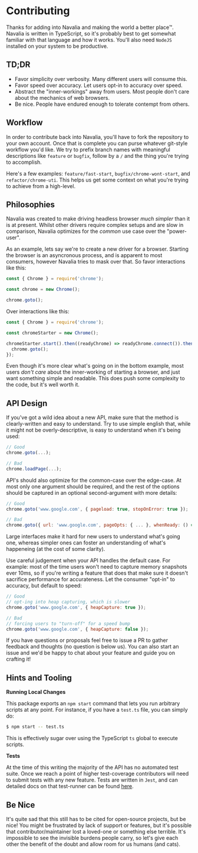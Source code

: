 # Contributing

Thanks for adding into Navalia and making the world a better place™. Navalia is written in TypeScript, so it's probably best to get somewhat familiar with that language and how it works. You'll also need `NodeJS` installed on your system to be productive.

## TD;DR

- Favor simplicity over verbosity. Many different users will consume this.
- Favor speed over accuracy. Let users opt-in to accuracy over speed.
- Abstract the "inner-workings" away from users. Most people don't care about the mechanics of web browsers.
- Be nice. People have endured enough to tolerate contempt from others.

## Workflow

In order to contribute back into Navalia, you'll have to fork the repository to your own account. Once that is complete you can purse whatever git-style workflow you'd like. We try to prefix branch names with meaningful descriptions like `feature` or `bugfix`, follow by a `/` and the thing you're trying to accomplish.

Here's a few examples: `feature/fast-start`, `bugfix/chrome-wont-start`, and `refactor/chrome-uti`. This helps us get some context on what you're trying to achieve from a high-level.

## Philosophies

Navalia was created to make driving headless browser _much simpler_ than it is at present. Whilst other drivers require complex setups and are slow in comparison, Navalia optimizes for the _common_ use case over the "power-user".

As an example, lets say we're to create a new driver for a browser. Starting the browser is an asyncronous process, and is apparent to most consumers, however Navalia tries to mask over that. So favor interactions like this:

```js
const { Chrome } = require('chrome');

const chrome = new Chrome();

chrome.goto();
```

Over interactions like this:

```js
const { Chrome } = require('chrome');

const chromeStarter = new Chrome();

chromeStarter.start().then((readyChrome) => readyChrome.connect()).then((chrome) => {
  chrome.goto();
});
```

Even though it's more clear what's going on in the bottom example, most users _don't care_ about the inner-working of starting a browser, and just want something simple and readable. This does push some complexity to the code, but it's well worth it.

## API Design

If you've got a wild idea about a new API, make sure that the method is clearly-written and easy to understand. Try to use simple english that, while it might not be overly-descriptive, is easy to understand when it's being used:

```js
// Good
chrome.goto(...);

// Bad
chrome.loadPage(...);
```

API's should also optimize for the common-case over the edge-case. At most only one argument should be required, and the rest of the options should be captured in an optional second-argument with more details:

```js
// Good
chrome.goto('www.google.com', { pageload: true, stopOnError: true });

// Bad
chrome.goto({ url: 'www.google.com', pageOpts: { ... }, whenReady: () => {} });
```

Large interfaces make it hard for new users to understand what's going one, whereas simpler ones can foster an understanding of what's happeneing (at the cost of some clarity).

Use careful judgement when your API handles the default case. For example: most of the time users won't need to capture memory snapshots ever 10ms, so if you're writing a feature that does that make sure it doesn't sacrifice performance for accurateness. Let the consumer "opt-in" to accuracy, but default to speed:

```js
// Good
// opt-ing into heap capturing, which is slower
chrome.goto('www.google.com', { heapCapture: true });

// Bad
// forcing users to "turn-off" for a speed bump
chrome.goto('www.google.com', { heapCapture: false });
```

If you have questions or proposals feel free to issue a PR to gather feedback and thoughts (no question is below us). You can also start an issue and we'd be happy to chat about your feature and guide you on crafting it!

## Hints and Tooling

**Running Local Changes**

This package exports an `npm start` command that lets you run arbitrary scripts at any point. For instance, if you have a `test.ts` file, you can simply do:

```bash
$ npm start -- test.ts
```

This is effectively sugar over using the TypeScript `ts` global to execute scripts. 

**Tests**

At the time of this writing the majority of the API has no automated test suite. Once we reach a point of higher test-coverage contributors will need to submit tests with any new feature. Tests are written in `Jest`, and can detailed docs on that test-runner can be found [here](https://facebook.github.io/jest/docs/api.html).

## Be Nice

It's quite sad that this still has to be cited for open-source projects, but be nice! You might be frustrated by lack of support or features, but it's possible that contributor/maintainer lost a loved-one or something else terrible. It's impossible to see the invisible burdens people carry, so let's give each other the benefit of the doubt and allow room for us humans (and cats).
